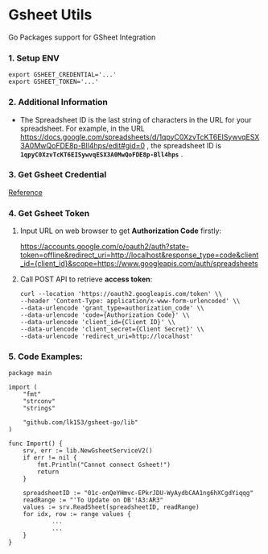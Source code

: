 # Gsheet Utils
Go Packages support for GSheet Integration

### 1. Setup ENV

    export GSHEET_CREDENTIAL='...'
    export GSHEET_TOKEN='...'

### 2. Additional Information

* The Spreadsheet ID is the last string of characters in the URL for your spreadsheet. For example, in the URL https://docs.google.com/spreadsheets/d/1qpyC0XzvTcKT6EISywvqESX3A0MwQoFDE8p-Bll4hps/edit#gid=0 , the spreadsheet ID is **``1qpyC0XzvTcKT6EISywvqESX3A0MwQoFDE8p-Bll4hps``** .


### 3. Get Gsheet Credential

[Reference](https://developers.google.com/sheets/api/quickstart/go#authorize_credentials_for_a_desktop_application)


### 4. Get Gsheet Token

1. Input URL on web browser to get **Authorization Code** firstly:

    https://accounts.google.com/o/oauth2/auth?state-token=offline&redirect_uri=http://localhost&response_type=code&client_id={client_id}&scope=https://www.googleapis.com/auth/spreadsheets


2. Call POST API to retrieve **access token**:

    `curl --location 'https://oauth2.googleapis.com/token' \\`<br>
    `--header 'Content-Type: application/x-www-form-urlencoded' \\`<br>
    `--data-urlencode 'grant_type=authorization_code' \\`<br>
    `--data-urlencode 'code={Authorization Code}' \\`<br>
    `--data-urlencode 'client_id={Client ID}' \\`<br>
    `--data-urlencode 'client_secret={Client Secret}' \\`<br>
    `--data-urlencode 'redirect_uri=http://localhost'`

### 5. Code Examples:

```
package main

import (
	"fmt"
	"strconv"
	"strings"

	"github.com/lk153/gsheet-go/lib"
)

func Import() {
	srv, err := lib.NewGsheetServiceV2()
	if err != nil {
		fmt.Println("Cannot connect Gsheet!")
		return
	}

	spreadsheetID := "01c-onQeYHmvc-EPkrJDU-WyAydbCAA1ng6hXCgdYiqqg"
	readRange := "'To Update on DB'!A3:AR3"
	values := srv.ReadSheet(spreadsheetID, readRange)
	for idx, row := range values {
            ...
            ...
	}
}
```
